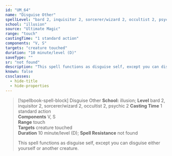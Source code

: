 ```yaml
---
id: "UM_64"
name: "Disguise Other"
spellLevel: "bard 2, inquisitor 2, sorcerer/wizard 2, occultist 2, psychic 2"
school: "illusion"
source: "Ultimate Magic"
range: "touch"
castingTime: "1 standard action"
components: "V, S"
targets: "creature touched"
duration: "10 minute/level (D)"
saveType: ""
sr: "not found"
description: "This spell functions as disguise self, except you can disguise either yourself or another creature."
known: false
cssclasses:
  - hide-title
  - hide-properties
---
```


> [!spellbook-spell-block] Disguise Other
> **School:** illusion; **Level** bard 2, inquisitor 2, sorcerer/wizard 2, occultist 2, psychic 2
> **Casting Time** 1 standard action  
> **Components** V, S  
> **Range** touch  
> **Targets** creature touched  
> **Duration** 10 minute/level (D); **Spell Resistance** not found
> 
> This spell functions as disguise self, except you can disguise either yourself or another creature.